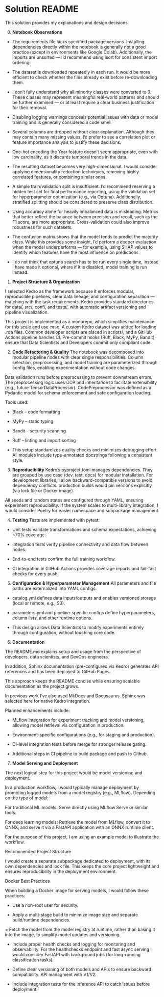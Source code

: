 # Solution README

This solution provides my explanations and design decisions.

0. **Notebook Observations**

- The requirements file lacks specified package versions. Installing dependencies directly within the notebook is generally not a good practice (except in environments like Google Colab). Additionally, the imports are unsorted — I’d recommend using isort for consistent import ordering.

- The dataset is downloaded repeatedly in each run. It would be more efficient to check whether the files already exist before re-downloading them.

- I don’t fully understand why all minority classes were converted to 0. These classes may represent meaningful real-world patterns and should be further examined — or at least require a clear business justification for their removal.

- Disabling logging warnings conceals potential issues with data or model training and is generally considered a code smell.

- Several columns are dropped without clear explanation. Although they may contain many missing values, I’d prefer to see a correlation plot or feature importance analysis to justify these decisions.

- One-hot encoding the Year feature doesn’t seem appropriate, even with low cardinality, as it discards temporal trends in the data.

- The resulting dataset becomes very high-dimensional. I would consider applying dimensionality reduction techniques, removing highly correlated features, or combining similar ones.

- A simple train/validation split is insufficient. I’d recommend reserving a hidden test set for final performance reporting, using the validation set for hyperparameter optimization (e.g., via Optuna). Additionally, stratified splitting should be considered to preserve class distribution.

- Using accuracy alone for heavily imbalanced data is misleading. Metrics that better reflect the balance between precision and recall, such as the F1 score, are more appropriate. Cross-validation could also improve robustness for such datasets.

- The confusion matrix shows that the model tends to predict the majority class. While this provides some insight, I’d perform a deeper evaluation when the model underperforms — for example, using SHAP values to identify which features have the most influence on predictions.

- I do not think that optuna search has to be run every single time, instead I have made it optional, where if it is disabled, model training is run instead.

1. **Project Structure & Organization**

I selected Kedro as the framework because it enforces modular, reproducible pipelines, clear data lineage, and configuration separation — matching with the task requirements.
Kedro provides standard directories for data/, src/, conf/, and tests/, with automatic artifact versioning and pipeline visualization.

This project is implemented as a monorepo, which simplifies maintenance for this scale and use case.
A custom Kedro dataset was added for loading .rda files. Common developer scripts are placed in scripts/, and a GitHub Actions pipeline handles CI.
Pre-commit hooks (Ruff, Black, MyPy, Bandit) ensure that Data Scientists and Developers commit only compliant code.


2. **Code Refactoring & Quality**
The notebook was decomposed into modular pipeline nodes with clear single responsibilities.
Column selection, preprocessing, and model training are parameterized through config files, enabling experimentation without code changes.

Data validation runs before preprocessing to prevent downstream errors.
The preprocessing logic uses OOP and inheritance to facilitate extensibility (e.g., future TensorDataProcessor).
CodePreprocessor was defined as a Pydantic model for schema enforcement and safe configuration loading.

Tools used:

- Black – code formatting

- MyPy – static typing

- Bandit – security scanning

- Ruff – linting and import sorting
- This setup standardizes quality checks and minimizes debugging effort. All modules include type-annotated docstrings following a consistent style.

3. **Reproducibility**
Kedro’s pyproject.toml manages dependencies. They are grouped by use case (dev, test, docs) for modular installation.
For development libraries, I allow backward-compatible versions to avoid dependency conflicts.
production builds would pin versions explicitly (via lock file or Docker image).

All seeds and random states are configured through YAML, ensuring experiment reproducibility.
If the system scales to multi-library integration, I would consider Poetry for easier namespace and subpackage management.

4. **Testing**
Tests are implemented with pytest:

- Unit tests validate transformations and schema expectations, achieving ~70% coverage.

- Integration tests verify pipeline connectivity and data flow between nodes.

- End-to-end tests confirm the full training workflow.

- CI integration in GitHub Actions provides coverage reports and fail-fast checks for every push.

5. **Configuration & Hyperparameter Management**
All parameters and file paths are externalized into YAML configs:

- catalog.yml defines data inputs/outputs and enables versioned storage (local or remote, e.g., S3).

- parameters.yml and pipeline-specific configs define hyperparameters, column lists, and other runtime options.

- This design allows Data Scientists to modify experiments entirely through configuration, without touching core code.

6. **Documentation**

The README.md explains setup and usage from the perspective of developers, data scientists, and DevOps engineers.

In addition, Sphinx documentation (pre-configured via Kedro) generates API references and has been deployed to GitHub Pages.

This approach keeps the README concise while ensuring scalable documentation as the project grows.

In previous work I’ve also used MkDocs and Docusaurus. Sphinx was selected here for native Kedro integration.


Planned enhancements include:

- MLflow integration for experiment tracking and model versioning, allowing model retrieval via configuration in production.

- Environment-specific configurations (e.g., for staging and production).

- CI-level integration tests before merge for stronger release gating.

- Additional steps in CI pipeline to build package and push to Github.

7. **Model Serving and Deployment**

The next logical step for this project would be model versioning and deployment.

In a production workflow, I would typically manage deployment by promoting logged models from a model registry (e.g., MLflow). Depending on the type of model:

For traditional ML models: Serve directly using MLflow Serve or similar tools.

For deep learning models: Retrieve the model from MLflow, convert it to ONNX, and serve it via a FastAPI application with an ONNX runtime client.

For the purpose of this project, I am using an example model to illustrate the workflow.

Recommended Project Structure

I would create a separate subpackage dedicated to deployment, with its own dependencies and lock file. This keeps the core project lightweight and ensures reproducibility in the deployment environment.

Docker Best Practices

When building a Docker image for serving models, I would follow these practices:

- Use a non-root user for security.

- Apply a multi-stage build to minimize image size and separate build/runtime dependencies.

= Fetch the model from the model registry at runtime, rather than baking it into the image, to simplify model updates and versioning.

- Include proper health checks and logging for monitoring and observability. For the healthchecks endpoint and fast async serving I would consider FastAPI with background jobs (for long-running classification tasks).


- Define clear versioning of both models and APIs to ensure backward compatibility. API managment with V1/V2.

- Include integration tests for the inference API to catch issues before deployment.
